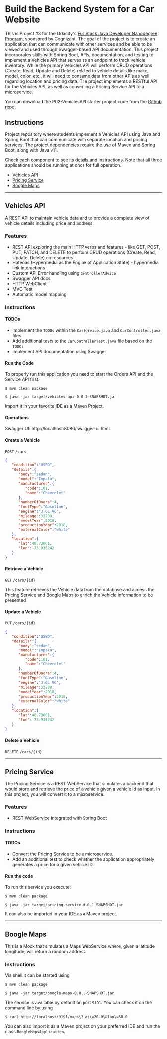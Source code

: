 # Build the Backend System for a Car Website

This is Project #3 for the Udacity's [Full Stack Java Developer Nanodegree Program](https://www.udacity.com/course/java-programming-nanodegree--nd079), sponsored by Cognizant.
The goal of the project is to create an application that can communicate with other services and be able to be viewed and used through Swagger-based API documentation. This project incorporates skills with Spring Boot, APIs, documentation, and testing to implement a Vehicles API that serves as an endpoint to track vehicle inventory. While the primary Vehicles API will perform CRUD operations (Create, Read, Update and Delete) related to vehicle details like make, model, color, etc., it will need to consume data from other APIs as well regarding location and pricing data. The project implements a RESTful API for the Vehicles API, as well as converting a Pricing Service API to a microservice.

You can download the P02-VehiclesAPI starter project code from the [Github repo](https://github.com/udacity/nd035-C2-Web-Services-and-APIs-Exercises-and-Project-Starter/tree/master/P02-VehiclesAPI).



## Instructions

Project repository where students implement a Vehicles API using Java and Spring Boot that can communicate with separate location and pricing services. The project dependencies require the use of Maven and Spring Boot, along with Java v11.

Check each component to see its details and instructions. Note that all three applications
should be running at once for full operation.

- [Vehicles API](#-Vehicles-API)
- [Pricing Service](#-Pricing-Service)
- [Boogle Maps](#-Boogle-Maps)

---

## Vehicles API

A REST API to maintain vehicle data and to provide a complete view of vehicle details including price and address.

### Features

- REST API exploring the main HTTP verbs and features - like GET, POST, PUT, PATCH, and DELETE to perform CRUD operations (Create, Read, Update, Delete) on resources
- Hateoas (Hypermedia as the Engine of Application State) - hypermedia link interactions
- Custom API Error handling using `ControllerAdvice`
- Swagger API docs
- HTTP WebClient
- MVC Test
- Automatic model mapping

### Instructions

#### TODOs

- Implement the `TODOs` within the `CarService.java` and `CarController.java`  files
- Add additional tests to the `CarControllerTest.java` file based on the `TODOs`
- Implement API documentation using Swagger

#### Run the Code

To properly run this application you need to start the Orders API and
the Service API first.

```
$ mvn clean package
```

```
$ java -jar target/vehicles-api-0.0.1-SNAPSHOT.jar
```

Import it in your favorite IDE as a Maven Project.

#### Operations

Swagger UI: http://localhost:8080/swagger-ui.html

#### Create a Vehicle

`POST` `/cars`
```json
{
   "condition":"USED",
   "details":{
      "body":"sedan",
      "model":"Impala",
      "manufacturer":{
         "code":101,
         "name":"Chevrolet"
      },
      "numberOfDoors":4,
      "fuelType":"Gasoline",
      "engine":"3.6L V6",
      "mileage":32280,
      "modelYear":2018,
      "productionYear":2018,
      "externalColor":"white"
   },
   "location":{
      "lat":40.73061,
      "lon":-73.935242
   }
}
```

#### Retrieve a Vehicle

`GET` `/cars/{id}`

This feature retrieves the Vehicle data from the database
and access the Pricing Service and Boogle Maps to enrich
the Vehicle information to be presented

#### Update a Vehicle

`PUT` `/cars/{id}`

```json
{
   "condition":"USED",
   "details":{
      "body":"sedan",
      "model":"Impala",
      "manufacturer":{
         "code":101,
         "name":"Chevrolet"
      },
      "numberOfDoors":4,
      "fuelType":"Gasoline",
      "engine":"3.6L V6",
      "mileage":32280,
      "modelYear":2018,
      "productionYear":2018,
      "externalColor":"white"
   },
   "location":{
      "lat":40.73061,
      "lon":-73.935242
   }
}
```

#### Delete a Vehicle

`DELETE` `/cars/{id}`

---

## Pricing Service

The Pricing Service is a REST WebService that simulates a backend that
would store and retrieve the price of a vehicle given a vehicle id as
input. In this project, you will convert it to a microservice.

### Features

- REST WebService integrated with Spring Boot

### Instructions

#### TODOs

- Convert the Pricing Service to be a microservice.
- Add an additional test to check whether the application appropriately generates a price for a given vehicle ID

#### Run the code

To run this service you execute:

```
$ mvn clean package
```

```
$ java -jar target/pricing-service-0.0.1-SNAPSHOT.jar
```

It can also be imported in your IDE as a Maven project.

---

## Boogle Maps

This is a Mock that simulates a Maps WebService where, given a latitude
longitude, will return a random address.

### Instructions

Via shell it can be started using

```
$ mvn clean package
```

```
$ java -jar target/boogle-maps-0.0.1-SNAPSHOT.jar
```

The service is available by default on port `9191`. You can check it on the
command line by using

```
$ curl http://localhost:9191/maps\?lat\=20.0\&lon\=30.0
``` 

You can also import it as a Maven project on your preferred IDE and
run the class `BoogleMapsApplication`.

